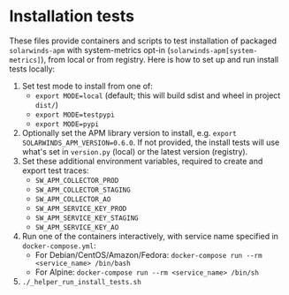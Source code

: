 # Installation tests

These files provide containers and scripts to test installation of packaged `solarwinds-apm` with system-metrics opt-in (`solarwinds-apm[system-metrics]`), from local or from registry. Here is how to set up and run install tests locally:

1. Set test mode to install from one of:
   * `export MODE=local` (default; this will build sdist and wheel in project `dist/`)
   * `export MODE=testpypi`
   * `export MODE=pypi`
2. Optionally set the APM library version to install, e.g. `export SOLARWINDS_APM_VERSION=0.6.0`. If not provided, the install tests will use what's set in `version.py` (local) or the latest version (registry).
3. Set these additional environment variables, required to create and export test traces:
   * `SW_APM_COLLECTOR_PROD`
   * `SW_APM_COLLECTOR_STAGING`
   * `SW_APM_COLLECTOR_AO`
   * `SW_APM_SERVICE_KEY_PROD`
   * `SW_APM_SERVICE_KEY_STAGING`
   * `SW_APM_SERVICE_KEY_AO`
4. Run one of the containers interactively, with service name specified in `docker-compose.yml`:
   * For Debian/CentOS/Amazon/Fedora: `docker-compose run --rm <service_name> /bin/bash`
   * For Alpine: `docker-compose run --rm <service_name> /bin/sh`
5. `./_helper_run_install_tests.sh`
